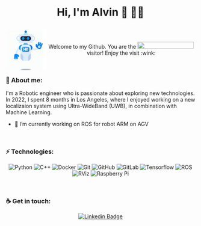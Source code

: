 # <p align="center"> Hi, I'm Alvin :call_me_hand: :man_technologist: </p>
<a><img align="left" width="110" height="110" src="https://github.com/mataruzz/mataruzz/blob/main/GIF/robot-hi-robot.gif"></a> 
<p align="center"> <br> <br> 
Welcome to my Github. You are the  <img src="https://profile-counter.glitch.me/mataruzz/count.svg" width = "150" height="18"/>  visitor! Enjoy the visit :wink:
</p> <br> 

### :speech_balloon: About me: 
I'm a Robotic engineer who is passionate about exploring new technologies. In 2022, I spent 8 months in Los Angeles, where I enjoyed working on a new localizaion system using Ultra-WideBand (UWB), in combination with Machine Learning. 
- 🔭 I’m currently working on ROS for robot ARM on AGV 
<br />


### :zap: Technologies:
<div align="center">

![Python](https://img.shields.io/badge/-Python-gold?style=flat-square&logo=Python)
![C++](https://img.shields.io/badge/-C++-00599C?style=flat-square&logo=c)
![Docker](https://img.shields.io/badge/-Docker-ECF0F1?style=flat-square&logo=docker)
![Git](https://img.shields.io/badge/-Git-black?style=flat-square&logo=git)
![GitHub](https://img.shields.io/badge/-GitHub-181717?style=flat-square&logo=github)
![GitLab](https://img.shields.io/badge/-GitLab-FCA121?style=flat-square&logo=gitlab)
![Tensorflow](https://img.shields.io/badge/-Tensorflow-F4F6F6?style=flat-square&logo=Tensorflow)
![ROS](https://img.shields.io/badge/-ROS-grey?style=flat-square&logo=ROS)
![RViz](https://img.shields.io/badge/-RViz-1DA4FF?style=flat-square&logo=RViz)
![Raspberry Pi](https://img.shields.io/badge/-Raspberry%20Pi-C51A4A?style=flat-square&logo=Raspberry-Pi)

</div>
<br> 

### :coffee: Get in touch:
<div align="center">

[![Linkedin Badge](https://img.shields.io/badge/-Alvin_Matarozzo-blue?style=flat-square&logo=Linkedin&logoColor=white&link=https://www.linkedin.com/in/alvin-matarozzo-21439b202/)](https://www.linkedin.com/in/alvin-matarozzo-21439b202/)

</div>


<!-- Top languages, for when I will upload projects> 
[![Top Langs](https://github-readme-stats-git-masterrstaa-rickstaa.vercel.app/api/top-langs/?username=mataruzz&theme=codeSTACKr)](https://github.com/anuraghazra/github-readme-stats)
<-->


<!--
**mataruzz/mataruzz** is a ✨ _special_ ✨ repository because its `README.md` (this file) appears on your GitHub profile.

Here are some ideas to get you started:

- 🔭 I’m currently working on ...

-->

